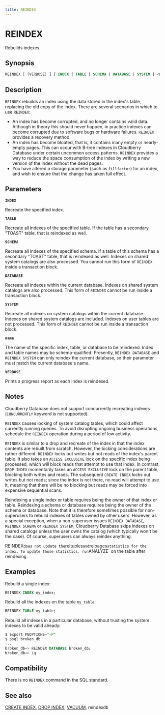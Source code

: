 ```yaml
---
title: REINDEX
---
```


# REINDEX

Rebuilds indexes.

## Synopsis

```sql
REINDEX [ (VERBOSE) ] { INDEX | TABLE | SCHEMA | DATABASE | SYSTEM } <name>
```

## Description

`REINDEX` rebuilds an index using the data stored in the index's table, replacing the old copy of the index. There are several scenarios in which to use `REINDEX`:

-  An index has become corrupted, and no longer contains valid data. Although in theory this should never happen, in practice indexes can become corrupted due to software bugs or hardware failures. `REINDEX` provides a recovery method.
-  An index has become bloated, that is, it contains many empty or nearly-empty pages. This can occur with B-tree indexes in Cloudberry Database under certain uncommon access patterns. `REINDEX` provides a way to reduce the space consumption of the index by writing a new version of the index without the dead pages.
-  You have altered a storage parameter (such as `fillfactor`) for an index, and wish to ensure that the change has taken full effect.

## Parameters

**`INDEX`**

Recreate the specified index.

**`TABLE`**

Recreate all indexes of the specified table. If the table has a secondary "TOAST" table, that is reindexed as well.

**`SCHEMA`**

Recreate all indexes of the specified schema. If a table of this schema has a secondary "TOAST" table, that is reindexed as well. Indexes on shared system catalogs are also processed. You cannot run this form of `REINDEX` inside a transaction block.

**`DATABASE`**

Recreate all indexes within the current database. Indexes on shared system catalogs are also processed. This form of `REINDEX` cannot be run inside a transaction block.

**`SYSTEM`**

Recreate all indexes on system catalogs within the current database. Indexes on shared system catalogs are included. Indexes on user tables are not processed. This form of `REINDEX` cannot be run inside a transaction block.

**`name`**

The name of the specific index, table, or database to be reindexed. Index and table names may be schema-qualified. Presently, `REINDEX DATABASE` and `REINDEX SYSTEM` can only reindex the current database, so their parameter must match the current database's name.

**`VERBOSE`**

Prints a progress report as each index is reindexed.

## Notes

Cloudberry Database does not support concurrently recreating indexes (`CONCURRENTLY` keyword is not supported).

`REINDEX` causes locking of system catalog tables, which could affect currently running queries. To avoid disrupting ongoing business operations, schedule the `REINDEX` operation during a period of low activity.

`REINDEX` is similar to a drop and recreate of the index in that the index contents are rebuilt from scratch. However, the locking considerations are rather different. `REINDEX` locks out writes but not reads of the index's parent table. It also takes an `ACCESS EXCLUSIVE` lock on the specific index being processed, which will block reads that attempt to use that index. In contrast, `DROP INDEX` momentarily takes an `ACCESS EXCLUSIVE` lock on the parent table, blocking both writes and reads. The subsequent `CREATE INDEX` locks out writes but not reads; since the index is not there, no read will attempt to use it, meaning that there will be no blocking but reads may be forced into expensive sequential scans.

Reindexing a single index or table requires being the owner of that index or table. Reindexing a schema or database requires being the owner of the schema or database. Note that it is therefore sometimes possible for non-superusers to rebuild indexes of tables owned by other users. However, as a special exception, when a non-superuser issues `REINDEX DATABASE`, `REINDEX SCHEMA` or `REINDEX SYSTEM`, Cloudberry Database skips indexes on shared catalogs unless the user owns the catalog (which typically won't be the case). Of course, superusers can always reindex anything.

REINDEX` does not update the `reltuples` and `relpages` statistics for the index. To update those statistics, run `ANALYZE` on the table after reindexing.

## Examples

Rebuild a single index:

```sql
REINDEX INDEX my_index;
```

Rebuild all the indexes on the table `my_table`:

```sql
REINDEX TABLE my_table;
```

Rebuild all indexes in a particular database, without trusting the system indexes to be valid already:

```sql
$ export PGOPTIONS="-P"
$ psql broken_db
...
broken_db=> REINDEX DATABASE broken_db;
broken_db=> \q
```

## Compatibility

There is no `REINDEX` command in the SQL standard.

## See also

[CREATE INDEX](/docs/sql-stmts/sql-stmt-create-index.md), [DROP INDEX](/docs/sql-stmts/sql-stmt-drop-index.md), [VACUUM](/docs/sql-stmts/sql-stmt-vacuum.md), reindexdb
